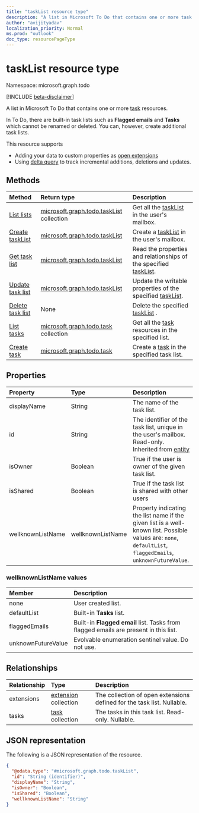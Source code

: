 ```yaml
---
title: "taskList resource type"
description: "A list in Microsoft To Do that contains one or more task resources."
author: "avijityadav"
localization_priority: Normal
ms.prod: "outlook"
doc_type: resourcePageType
---
```


# taskList resource type

Namespace: microsoft.graph.todo

[!INCLUDE [beta-disclaimer](../../includes/beta-disclaimer.md)]

A list in Microsoft To Do that contains one or more [task](./todo-task.md) resources. 

In To Do, there are built-in task lists such as **Flagged emails** and **Tasks** which cannot be renamed or deleted.  You can, however, create additional task lists.

This resource supports
* Adding your data to custom properties as [open extensions](/graph/extensibility-overview)
* Using [delta query](/graph/delta-query-overview) to track incremental additions, deletions and updates.

## Methods
|Method|Return type|Description|
|:---|:---|:---|
|[List lists](../api/todo-todoApp-list-lists.md) | [microsoft.graph.todo.taskList](todo-tasklist.md) collection | Get all the [taskList](todo-tasklist.md) in the user's mailbox. |
|[Create taskList](../api/todo-todoApp-post-lists.md) | [microsoft.graph.todo.taskList](todo-tasklist.md) | Create a [taskList](todo-tasklist.md) in the user's mailbox. |
|[Get task list](../api/todo-tasklist-get.md)|[microsoft.graph.todo.taskList](todo-tasklist.md)|Read the properties and relationships of the specified [taskList](todo-tasklist.md).|
|[Update task list](../api/todo-tasklist-update.md)|[microsoft.graph.todo.taskList](todo-tasklist.md)| Update the writable properties of the specified [taskList](todo-tasklist.md).|
|[Delete task list](../api/todo-tasklist-delete.md)|None| Delete the specified [taskList](todo-tasklist.md) .|
|[List tasks](../api/todo-tasklist-list-tasks.md)|[microsoft.graph.todo.task](todo-task.md) collection|Get all the [task](todo-task.md) resources in the specified list.|
|[Create task](../api/todo-tasklist-post-tasks.md)|[microsoft.graph.todo.task](todo-task.md)| Create a [task](todo-task.md) in the specified task list.|

## Properties
|Property|Type|Description|
|:---|:---|:---|
|displayName|String|The name of the task list.|
|id|String| The identifier of the task list, unique in the user's mailbox. Read-only. Inherited from [entity](entity.md)|
|isOwner|Boolean| True if the user is owner of the given task list.|
|isShared|Boolean| True if the task list is shared with other users|
|wellknownListName|wellknownListName| Property indicating the list name if the given list is a well-known list. Possible values are: `none`, `defaultList`, `flaggedEmails`, `unknownFutureValue`.|

### wellknownListName values
|Member|Description|
|:---|:---|
|none| User created list.|
|defaultList| Built-in **Tasks** list.|
|flaggedEmails| Built-in **Flagged email** list. Tasks from flagged emails are present in this list.|
|unknownFutureValue| Evolvable enumeration sentinel value. Do not use.|

## Relationships
|Relationship|Type|Description|
|:---|:---|:---|
|extensions|[extension](extension.md) collection| The collection of open extensions defined for the task list. Nullable.|
|tasks|[task](todo-task.md) collection|The tasks in this task list. Read-only. Nullable.|

## JSON representation
The following is a JSON representation of the resource.
<!-- {
  "blockType": "resource",
  "keyProperty": "id",
  "@odata.type": "microsoft.graph.todo.taskList",
  "baseType": "microsoft.graph.entity",
  "openType": false
}
-->
``` json
{
  "@odata.type": "#microsoft.graph.todo.taskList",
  "id": "String (identifier)",
  "displayName": "String",
  "isOwner": "Boolean",
  "isShared": "Boolean",
  "wellknownListName": "String"
}
```



